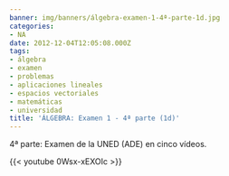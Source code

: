 ```yaml
---
banner: img/banners/álgebra-examen-1-4ª-parte-1d.jpg
categories:
- NA
date: 2012-12-04T12:05:08.000Z
tags:
- álgebra
- examen
- problemas
- aplicaciones lineales
- espacios vectoriales
- matemáticas
- universidad
title: 'ÁLGEBRA: Examen 1 - 4ª parte (1d)'
---
```


4ª parte: Examen de la UNED (ADE) en cinco vídeos.

{{< youtube 0Wsx-xEXOIc >}}
